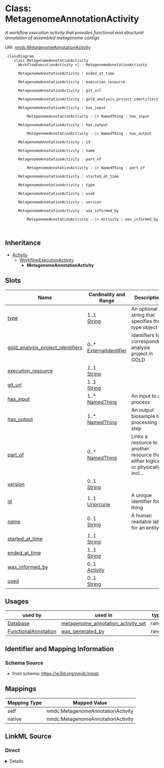 # Class: MetagenomeAnnotationActivity


_A workflow execution activity that provides functional and structural annotation of assembled metagenome contigs_





URI: [nmdc:MetagenomeAnnotationActivity](https://w3id.org/nmdc/MetagenomeAnnotationActivity)




```mermaid
 classDiagram
    class MetagenomeAnnotationActivity
      WorkflowExecutionActivity <|-- MetagenomeAnnotationActivity
      
      MetagenomeAnnotationActivity : ended_at_time
        
      MetagenomeAnnotationActivity : execution_resource
        
      MetagenomeAnnotationActivity : git_url
        
      MetagenomeAnnotationActivity : gold_analysis_project_identifiers
        
      MetagenomeAnnotationActivity : has_input
        
          MetagenomeAnnotationActivity --|> NamedThing : has_input
        
      MetagenomeAnnotationActivity : has_output
        
          MetagenomeAnnotationActivity --|> NamedThing : has_output
        
      MetagenomeAnnotationActivity : id
        
      MetagenomeAnnotationActivity : name
        
      MetagenomeAnnotationActivity : part_of
        
          MetagenomeAnnotationActivity --|> NamedThing : part_of
        
      MetagenomeAnnotationActivity : started_at_time
        
      MetagenomeAnnotationActivity : type
        
      MetagenomeAnnotationActivity : used
        
      MetagenomeAnnotationActivity : version
        
      MetagenomeAnnotationActivity : was_informed_by
        
          MetagenomeAnnotationActivity --|> Activity : was_informed_by
        
      
```





## Inheritance
* [Activity](Activity.md)
    * [WorkflowExecutionActivity](WorkflowExecutionActivity.md)
        * **MetagenomeAnnotationActivity**



## Slots

| Name | Cardinality and Range | Description | Inheritance |
| ---  | --- | --- | --- |
| [type](type.md) | 1..1 <br/> [String](String.md) | An optional string that specifies the type object | direct |
| [gold_analysis_project_identifiers](gold_analysis_project_identifiers.md) | 0..* <br/> [ExternalIdentifier](ExternalIdentifier.md) | identifiers for corresponding analysis project in GOLD | direct |
| [execution_resource](execution_resource.md) | 1..1 <br/> [String](String.md) |  | [WorkflowExecutionActivity](WorkflowExecutionActivity.md) |
| [git_url](git_url.md) | 1..1 <br/> [String](String.md) |  | [WorkflowExecutionActivity](WorkflowExecutionActivity.md) |
| [has_input](has_input.md) | 1..* <br/> [NamedThing](NamedThing.md) | An input to a process | [WorkflowExecutionActivity](WorkflowExecutionActivity.md) |
| [has_output](has_output.md) | 1..* <br/> [NamedThing](NamedThing.md) | An output biosample to a processing step | [WorkflowExecutionActivity](WorkflowExecutionActivity.md) |
| [part_of](part_of.md) | 0..* <br/> [NamedThing](NamedThing.md) | Links a resource to another resource that either logically or physically incl... | [WorkflowExecutionActivity](WorkflowExecutionActivity.md) |
| [version](version.md) | 0..1 <br/> [String](String.md) |  | [WorkflowExecutionActivity](WorkflowExecutionActivity.md) |
| [id](id.md) | 1..1 <br/> [Uriorcurie](Uriorcurie.md) | A unique identifier for a thing | [Activity](Activity.md) |
| [name](name.md) | 0..1 <br/> [String](String.md) | A human readable label for an entity | [Activity](Activity.md) |
| [started_at_time](started_at_time.md) | 1..1 <br/> [String](String.md) |  | [Activity](Activity.md) |
| [ended_at_time](ended_at_time.md) | 1..1 <br/> [String](String.md) |  | [Activity](Activity.md) |
| [was_informed_by](was_informed_by.md) | 0..1 <br/> [Activity](Activity.md) |  | [Activity](Activity.md) |
| [used](used.md) | 0..1 <br/> [String](String.md) |  | [Activity](Activity.md) |





## Usages

| used by | used in | type | used |
| ---  | --- | --- | --- |
| [Database](Database.md) | [metagenome_annotation_activity_set](metagenome_annotation_activity_set.md) | range | [MetagenomeAnnotationActivity](MetagenomeAnnotationActivity.md) |
| [FunctionalAnnotation](FunctionalAnnotation.md) | [was_generated_by](was_generated_by.md) | range | [MetagenomeAnnotationActivity](MetagenomeAnnotationActivity.md) |






## Identifier and Mapping Information







### Schema Source


* from schema: https://w3id.org/nmdc/nmdc





## Mappings

| Mapping Type | Mapped Value |
| ---  | ---  |
| self | nmdc:MetagenomeAnnotationActivity |
| native | nmdc:MetagenomeAnnotationActivity |





## LinkML Source

<!-- TODO: investigate https://stackoverflow.com/questions/37606292/how-to-create-tabbed-code-blocks-in-mkdocs-or-sphinx -->

### Direct

<details>
```yaml
name: MetagenomeAnnotationActivity
description: A workflow execution activity that provides functional and structural
  annotation of assembled metagenome contigs
in_subset:
- workflow subset
from_schema: https://w3id.org/nmdc/nmdc
is_a: WorkflowExecutionActivity
slots:
- type
- gold_analysis_project_identifiers
slot_usage:
  id:
    name: id
    domain_of:
    - Biosample
    - Study
    - NamedThing
    - Activity
    required: true
    structured_pattern:
      syntax: '{id_nmdc_prefix}:wfmgan-{id_shoulder}-{id_blade}{id_version}{id_locus}'
      interpolated: true

```
</details>

### Induced

<details>
```yaml
name: MetagenomeAnnotationActivity
description: A workflow execution activity that provides functional and structural
  annotation of assembled metagenome contigs
in_subset:
- workflow subset
from_schema: https://w3id.org/nmdc/nmdc
is_a: WorkflowExecutionActivity
slot_usage:
  id:
    name: id
    domain_of:
    - Biosample
    - Study
    - NamedThing
    - Activity
    required: true
    structured_pattern:
      syntax: '{id_nmdc_prefix}:wfmgan-{id_shoulder}-{id_blade}{id_version}{id_locus}'
      interpolated: true
attributes:
  type:
    name: type
    description: An optional string that specifies the type object.  This is used
      to allow for searches for different kinds of objects.
    deprecated: Due to confusion about what values are used for this slot, it is best
      not to use this slot. See https://github.com/microbiomedata/nmdc-schema/issues/248.
      MAM removed designates_type and rdf:type slot uri 2022-11-30
    from_schema: https://w3id.org/nmdc/nmdc
    rank: 1000
    alias: type
    owner: MetagenomeAnnotationActivity
    domain_of:
    - DataObject
    - Biosample
    - Study
    - OmicsProcessing
    - CreditAssociation
    - WorkflowExecutionActivity
    - MetagenomeAssembly
    - MetagenomeAnnotationActivity
    - MetatranscriptomeAnnotationActivity
    - MetatranscriptomeActivity
    - MagsAnalysisActivity
    - ReadQcAnalysisActivity
    - ReadBasedTaxonomyAnalysisActivity
    - MagBin
    - GenomeFeature
    range: string
    required: true
  gold_analysis_project_identifiers:
    name: gold_analysis_project_identifiers
    description: identifiers for corresponding analysis project in GOLD
    examples:
    - value: https://bioregistry.io/gold:Ga0526289
    from_schema: https://w3id.org/nmdc/nmdc
    rank: 1000
    is_a: analysis_identifiers
    mixins:
    - gold_identifiers
    multivalued: true
    alias: gold_analysis_project_identifiers
    owner: MetagenomeAnnotationActivity
    domain_of:
    - MetagenomeAnnotationActivity
    - MetatranscriptomeAnnotationActivity
    range: external_identifier
    pattern: ^gold:Ga[0-9]+$
  execution_resource:
    name: execution_resource
    from_schema: https://w3id.org/nmdc/nmdc
    rank: 1000
    domain: Activity
    alias: execution_resource
    owner: MetagenomeAnnotationActivity
    domain_of:
    - WorkflowExecutionActivity
    range: string
    required: true
  git_url:
    name: git_url
    from_schema: https://w3id.org/nmdc/nmdc
    rank: 1000
    alias: git_url
    owner: MetagenomeAnnotationActivity
    domain_of:
    - WorkflowExecutionActivity
    range: string
    required: true
  has_input:
    name: has_input
    description: An input to a process.
    from_schema: https://w3id.org/nmdc/nmdc
    rank: 1000
    domain: NamedThing
    multivalued: true
    alias: has_input
    owner: MetagenomeAnnotationActivity
    domain_of:
    - BiosampleProcessing
    - OmicsProcessing
    - WorkflowExecutionActivity
    - PlannedProcess
    range: NamedThing
    required: true
  has_output:
    name: has_output
    description: An output biosample to a processing step
    from_schema: https://w3id.org/nmdc/nmdc
    rank: 1000
    domain: NamedThing
    multivalued: true
    alias: has_output
    owner: MetagenomeAnnotationActivity
    domain_of:
    - OmicsProcessing
    - WorkflowExecutionActivity
    - PlannedProcess
    range: NamedThing
    required: true
  part_of:
    name: part_of
    description: Links a resource to another resource that either logically or physically
      includes it.
    from_schema: https://w3id.org/nmdc/nmdc
    aliases:
    - is part of
    rank: 1000
    domain: NamedThing
    slot_uri: dcterms:isPartOf
    multivalued: true
    alias: part_of
    owner: MetagenomeAnnotationActivity
    domain_of:
    - FieldResearchSite
    - Biosample
    - Study
    - OmicsProcessing
    - WorkflowExecutionActivity
    range: NamedThing
  version:
    name: version
    from_schema: https://w3id.org/nmdc/nmdc
    rank: 1000
    domain: Activity
    alias: version
    owner: MetagenomeAnnotationActivity
    domain_of:
    - WorkflowExecutionActivity
    - ReadQcAnalysisActivity
    range: string
  id:
    name: id
    description: A unique identifier for a thing. Must be either a CURIE shorthand
      for a URI or a complete URI
    from_schema: https://w3id.org/nmdc/nmdc
    rank: 1000
    identifier: true
    alias: id
    owner: MetagenomeAnnotationActivity
    domain_of:
    - Biosample
    - Study
    - NamedThing
    - Activity
    range: uriorcurie
    required: true
    pattern: ^[a-zA-Z0-9][a-zA-Z0-9_\.]+:[a-zA-Z0-9_][a-zA-Z0-9_\-\/\.,]*$
    structured_pattern:
      syntax: '{id_nmdc_prefix}:wfmgan-{id_shoulder}-{id_blade}{id_version}{id_locus}'
      interpolated: true
  name:
    name: name
    description: A human readable label for an entity
    from_schema: https://w3id.org/nmdc/nmdc
    rank: 1000
    alias: name
    owner: MetagenomeAnnotationActivity
    domain_of:
    - Protocol
    - QualityControlReport
    - NamedThing
    - PersonValue
    - Activity
    range: string
  started_at_time:
    name: started_at_time
    from_schema: https://w3id.org/nmdc/nmdc
    rank: 1000
    domain: Activity
    alias: started_at_time
    owner: MetagenomeAnnotationActivity
    domain_of:
    - Activity
    range: string
    required: true
    pattern: ^([\+-]?\d{4}(?!\d{2}\b))((-?)((0[1-9]|1[0-2])(\3([12]\d|0[1-9]|3[01]))?|W([0-4]\d|5[0-2])(-?[1-7])?|(00[1-9]|0[1-9]\d|[12]\d{2}|3([0-5]\d|6[1-6])))([T\s]((([01]\d|2[0-3])((:?)[0-5]\d)?|24\:?00)([\.,]\d+(?!:))?)?(\17[0-5]\d([\.,]\d+)?)?([zZ]|([\+-])([01]\d|2[0-3]):?([0-5]\d)?)?)?)?$
  ended_at_time:
    name: ended_at_time
    from_schema: https://w3id.org/nmdc/nmdc
    rank: 1000
    domain: Activity
    alias: ended_at_time
    owner: MetagenomeAnnotationActivity
    domain_of:
    - Activity
    range: string
    required: true
    pattern: ^([\+-]?\d{4}(?!\d{2}\b))((-?)((0[1-9]|1[0-2])(\3([12]\d|0[1-9]|3[01]))?|W([0-4]\d|5[0-2])(-?[1-7])?|(00[1-9]|0[1-9]\d|[12]\d{2}|3([0-5]\d|6[1-6])))([T\s]((([01]\d|2[0-3])((:?)[0-5]\d)?|24\:?00)([\.,]\d+(?!:))?)?(\17[0-5]\d([\.,]\d+)?)?([zZ]|([\+-])([01]\d|2[0-3]):?([0-5]\d)?)?)?)?$
  was_informed_by:
    name: was_informed_by
    from_schema: https://w3id.org/nmdc/nmdc
    mappings:
    - prov:wasInformedBy
    rank: 1000
    domain: Activity
    alias: was_informed_by
    owner: MetagenomeAnnotationActivity
    domain_of:
    - Activity
    range: Activity
  used:
    name: used
    from_schema: https://w3id.org/nmdc/nmdc
    mappings:
    - prov:used
    rank: 1000
    domain: Activity
    alias: used
    owner: MetagenomeAnnotationActivity
    domain_of:
    - Activity
    range: string

```
</details>